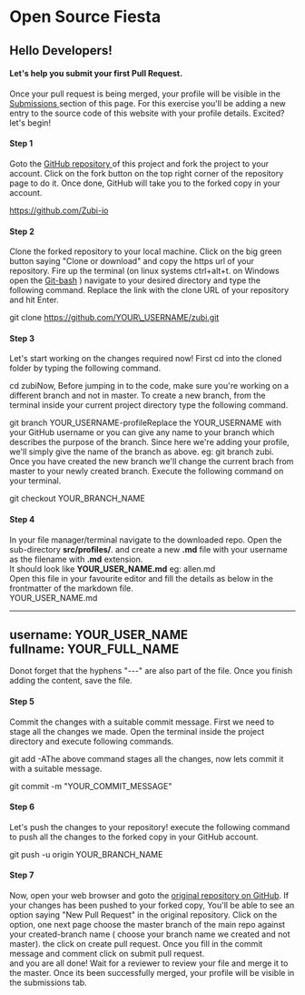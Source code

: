 # Open Source Fiesta

## Hello Developers!  

#### Let's help you submit your first Pull Request.

Once your pull request is being merged, your profile will be visible in the [Submissions ](https://hungry-nightingale-655744.netlify.app/submissions/)section of this page. For this exercise you'll be adding a new entry to the source code of this website with your profile details. Excited?  let's begin!

#### Step 1

Goto the [GitHub repository ](https://github.com/Zubi-io)of this project and fork the project to your account. Click on the fork button on the top right corner of the repository page to do it. Once done, GitHub will take you to the forked copy in your account.

https://github.com/Zubi-io

#### Step 2

Clone the forked repository to your local machine. Click on the big green button saying "Clone or download" and copy the https url of your repository. Fire up the terminal \(on linux systems ctrl+alt+t. on Windows open the [Git-bash](https://git-scm.com/download/win) \) navigate to your desired directory and type the following command. Replace the link with the clone URL of your repository and hit Enter.

git clone https://github.com/YOUR\_USERNAME/zubi.git

#### Step 3

Let's start working on the changes required now! First cd into the cloned folder by typing the following command.

cd zubiNow, Before jumping in to the code, make sure you're working on a different branch and not in master. To create a new branch, from the terminal inside your current project directory type the following command.

git branch YOUR\_USERNAME-profileReplace the YOUR\_USERNAME with your GitHub username or you can give any name to your branch which describes the purpose of the branch. Since here we're adding your profile, we'll simply give the name of the branch as above. eg: git branch zubi. Once you have created the new branch we'll change the current brach from master to your newly created branch. Execute the following command on your terminal.

git checkout YOUR\_BRANCH\_NAME

#### Step 4

In your  file manager/terminal navigate to the downloaded repo. Open the sub-directory **src/profiles/**. and create a new **.md** file with your username as the filename with **.md** extension.  
It should look like **YOUR\_USER\_NAME.md** eg: allen.md  
Open this file in your favourite editor and fill the details as below in the frontmatter of the markdown file.  
YOUR\_USER\_NAME.md

---  
username: YOUR\_USER\_NAME  
fullname: YOUR\_FULL\_NAME  
---

Donot forget that the hyphens "---" are also part of the file. Once you finish adding the content, save the file.

#### Step 5

Commit the changes with a suitable commit message. First we need to stage all the changes we made. Open the terminal inside the project directory and execute following commands.

git add -AThe above command stages all the changes, now lets commit it with a suitable message.

git commit -m "YOUR\_COMMIT\_MESSAGE"

#### Step 6

Let's push the changes to your repository! execute the following command to push all the changes to the forked copy in your GitHub account.

git push -u origin YOUR\_BRANCH\_NAME

#### Step 7

Now, open your web browser and goto the [original repository on GitHub](https://github.com/zubi-io). If your changes has been pushed to your forked copy, You'll be able to see an option saying "New Pull Request" in the original repository. Click on the option, one next page choose the master branch of the main repo against your created-branch name \( choose your branch name we created and not master\). the click on create pull request. Once you fill in the commit message and comment click on submit pull request.  
and you are all done!  Wait for a reviewer to review your file and merge it to the master. Once its been successfully merged, your profile will be visible in the submissions tab. 

